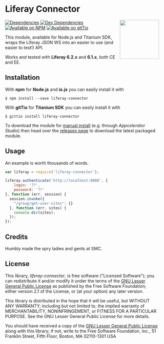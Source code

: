 Liferay Connector
=================

<img
    align="right" width="128" height="128"
    src="https://raw.githubusercontent.com/smclab/liferay-connector/master/logo.png">

[![Dependencies](https://david-dm.org/smclab/liferay-connector/status.svg?style=flat-square)](https://david-dm.org/smclab/liferay-connector#info=dependencies)
[![Dev Dependencies](https://david-dm.org/smclab/liferay-connector/dev-status.svg?style=flat-square)](https://david-dm.org/smclab/liferay-connector#info=devDependencies)
[![Available on NPM](https://img.shields.io/npm/v/liferay-connector.svg?style=flat-square)](https://www.npmjs.org/package/liferay-connector)
[![Available on gitTio](https://img.shields.io/badge/available_on-gitTio-00B4CC.svg?style=flat-square)](http://gitt.io/component/liferay-connector)

This module, available for Node.js and Titanium SDK, wraps the Liferay JSON WS into an easier to use (and easier to test!) API.

Works and tested with **Liferay 6.2.x** and **6.1.x**, both CE and EE.


Installation
------------

With **npm** for **Node.js** and **io.js** you can easily install it with

    $ npm install --save liferay-connector

With **gitTio** for  **Titanium SDK** you can easily install it with

    $ gittio install liferay-connector

To download the module for [manual install][mi] (e.g. through *Appcelerator Studio*) then head over the [releases page][rp] to download the latest packaged module.

[mi]: http://docs.appcelerator.com/titanium/latest/#!/guide/Using_a_Module
[rp]: https://github.com/smclab/liferay-connector/releases


Usage
-----

An example is worth thousands of words.

```js
var liferay = require('liferay-connector');

liferay.authenticate('http://localhost:8080', {
    login: '??',
    password: '??'
}, function (err, session) {
  session.invoke({
  	"/group/get-user-sites": {}
  }, function (err, sites) {
  	console.dir(sites);
  });
});
```


Credits
-------

Humbly made the spry ladies and gents at SMC.


License
-------

This library, *liferay-connector*, is free software ("Licensed Software"); you can
redistribute it and/or modify it under the terms of the [GNU Lesser General
Public License](http://www.gnu.org/licenses/lgpl-2.1.html) as published by the
Free Software Foundation; either version 2.1 of the License, or (at your
option) any later version.

This library is distributed in the hope that it will be useful, but WITHOUT ANY
WARRANTY; including but not limited to, the implied warranty of MERCHANTABILITY,
NONINFRINGEMENT, or FITNESS FOR A PARTICULAR PURPOSE. See the GNU Lesser General
Public License for more details.

You should have received a copy of the [GNU Lesser General Public
License](http://www.gnu.org/licenses/lgpl-2.1.html) along with this library; if
not, write to the Free Software Foundation, Inc., 51 Franklin Street, Fifth
Floor, Boston, MA 02110-1301 USA
